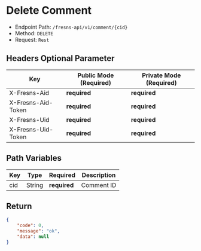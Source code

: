 # Delete Comment

- Endpoint Path: `/fresns-api/v1/comment/{cid}`
- Method: `DELETE`
- Request: `Rest`

## Headers Optional Parameter

| Key | Public Mode (Required) | Private Mode (Required) |
| --- | --- | --- |
| X-Fresns-Aid | **required** | **required** |
| X-Fresns-Aid-Token | **required** | **required** |
| X-Fresns-Uid | **required** | **required** |
| X-Fresns-Uid-Token | **required** | **required** |

## Path Variables

| Key | Type | Required | Description |
| --- | --- | --- | --- |
| cid | String | **required** | Comment ID |

## Return

```json
{
    "code": 0,
    "message": "ok",
    "data": null
}
```
